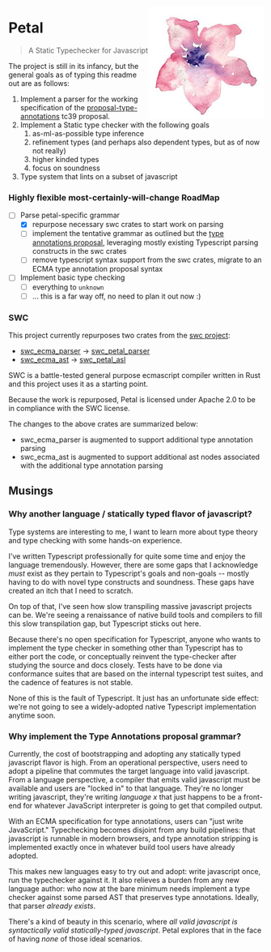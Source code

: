 <img src="static/petal.jpeg" alt="petal logo" align="right"></img>
# Petal

> A Static Typechecker for Javascript

The project is still in its infancy, but the general goals as of typing this readme out are as follows:

1. Implement a parser for the working specification of the [proposal-type-annotations](https://github.com/tc39/proposal-type-annotations) tc39 proposal.
2. Implement a Static type checker with the following goals
   1. as-ml-as-possible type inference
   2. refinement types (and perhaps also dependent types, but as of now not really)
   3. higher kinded types
   4. focus on soundness
3. Type system that lints on a subset of javascript

### Highly flexible most-certainly-will-change RoadMap

- [ ]  Parse petal-specific grammar
   - [x] repurpose necessary swc crates to start work on parsing
   - [ ] implement the tentative grammar as outlined but the [type annotations proposal](https://tc39.es/proposal-type-annotations/grammar.html), 
         leveraging mostly existing Typescript parsing constructs in the swc crates
   - [ ] remove typescript syntax support from the swc crates, migrate to an ECMA type annotation proposal syntax
- [ ]  Implement basic type checking
   - [ ] everything to `unknown`
   - [ ] ... this is a far way off, no need to plan it out now :) 
   
### SWC

This project currently repurposes two crates from the [swc project](https://swc.rs/):

- [swc_ecma_parser](https://github.com/swc-project/swc/tree/main/crates/swc_ecma_parser) -> [swc_petal_parser](./crates/swc_petal_parser)
- [swc_ecma_ast](https://github.com/swc-project/swc/tree/main/crates/swc_ecma_ast) -> [swc_petal_asl](./crates/swc_petal_ast)

SWC is a battle-tested general purpose ecmascript compiler written in Rust and this project
uses it as a starting point.

Because the work is repurposed, Petal is licensed under Apache 2.0 to be in compliance with the SWC license.

The changes to the above crates are summarized below:

- swc_ecma_parser is augmented to support additional type annotation parsing
- swc_ecma_ast is augmented to support additional ast nodes associated with the additional type annotation parsing

## Musings

### Why another language / statically typed flavor of javascript?

Type systems are interesting to me, I want to learn more about type theory
and type checking with some hands-on experience.

I've written Typescript professionally for quite some time and enjoy the language 
tremendously. However, there are some gaps that I acknowledge _must_ exist
as they pertain to Typescript's goals and non-goals -- mostly having to do with
novel type constructs and soundness. These gaps have created an itch that I need to scratch.

On top of that, I've seen how slow transpiling massive javascript projects
can be. We're seeing a renaissance of native build tools and compilers to
fill this slow transpilation gap, but Typescript sticks out here.

Because there's no open specification for Typescript, anyone who wants 
to implement the type checker in something other than Typescript
has to either port the code, or conceptually reinvent the type-checker after
studying the source and docs closely. Tests have to be done via conformance suites 
that are based on the internal typescript test suites, and the cadence of features
is not stable.

None of this is the fault of Typescript. It just has an unfortunate side effect:
we're not going to see a widely-adopted native Typescript implementation anytime soon.

### Why implement the Type Annotations proposal grammar?

Currently, the cost of bootstrapping and adopting any statically typed javascript flavor is high. 
From an operational perspective, users need to adopt a pipeline that commutes the target language 
into valid javascript. From a language perspective, a compiler that emits valid javascript must 
be available and users are "locked in" to that language. They're no longer writing javascript, 
they're writing _language x_ that just happens to be a front-end for whatever JavaScript interpreter 
is going to get that compiled output.

With an ECMA specification for type annotations, users can "just write JavaScript." Typechecking 
becomes disjoint from any build pipelines: that javascript is runnable in modern browsers, and 
type annotation stripping is implemented exactly once in whatever build tool 
users have already adopted.

This makes new languages easy to try out and adopt: write javascript once, run the typechecker against it. 
It also relieves a burden from any new language author: who now at the bare minimum needs 
implement a type checker against some parsed AST that preserves type annotations. Ideally, that 
parser _already exists_.

There's a kind of beauty in this scenario, where _all valid javascript is syntactically
valid statically-typed javascript_. Petal explores that in the face of having _none_ of those
ideal scenarios.